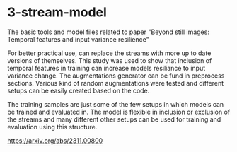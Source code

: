 # 3-stream-model

The basic tools and model files related to paper "Beyond still images: Temporal features and input variance resilience"

For better practical use, can replace the streams with more up to date versions of themselves. This study was used to show that inclusion of temporal features in training can increase models resiliance to input variance change. The augmentations generator can be fund in preprocess sections. Various kind of random augmentations were tested and different setups can be easily created based on the code.

The training samples are just some of the few setups in which models can be trained and evaluated in. The model is flexible in inclusion or exclusion of the streams and many different other setups can be used for training and evaluation using this structure.

https://arxiv.org/abs/2311.00800
